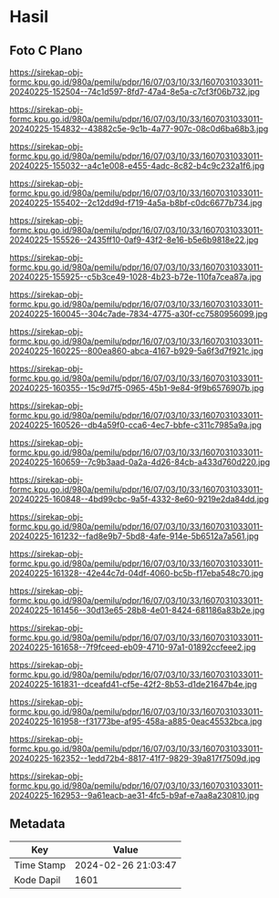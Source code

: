 # Hasil

## Foto C Plano

https://sirekap-obj-formc.kpu.go.id/980a/pemilu/pdpr/16/07/03/10/33/1607031033011-20240225-152504--74c1d597-8fd7-47a4-8e5a-c7cf3f06b732.jpg

https://sirekap-obj-formc.kpu.go.id/980a/pemilu/pdpr/16/07/03/10/33/1607031033011-20240225-154832--43882c5e-9c1b-4a77-907c-08c0d6ba68b3.jpg

https://sirekap-obj-formc.kpu.go.id/980a/pemilu/pdpr/16/07/03/10/33/1607031033011-20240225-155032--a4c1e008-e455-4adc-8c82-b4c9c232a1f6.jpg

https://sirekap-obj-formc.kpu.go.id/980a/pemilu/pdpr/16/07/03/10/33/1607031033011-20240225-155402--2c12dd9d-f719-4a5a-b8bf-c0dc6677b734.jpg

https://sirekap-obj-formc.kpu.go.id/980a/pemilu/pdpr/16/07/03/10/33/1607031033011-20240225-155526--2435ff10-0af9-43f2-8e16-b5e6b9818e22.jpg

https://sirekap-obj-formc.kpu.go.id/980a/pemilu/pdpr/16/07/03/10/33/1607031033011-20240225-155925--c5b3ce49-1028-4b23-b72e-110fa7cea87a.jpg

https://sirekap-obj-formc.kpu.go.id/980a/pemilu/pdpr/16/07/03/10/33/1607031033011-20240225-160045--304c7ade-7834-4775-a30f-cc7580956099.jpg

https://sirekap-obj-formc.kpu.go.id/980a/pemilu/pdpr/16/07/03/10/33/1607031033011-20240225-160225--800ea860-abca-4167-b929-5a6f3d7f921c.jpg

https://sirekap-obj-formc.kpu.go.id/980a/pemilu/pdpr/16/07/03/10/33/1607031033011-20240225-160355--15c9d7f5-0965-45b1-9e84-9f9b6576907b.jpg

https://sirekap-obj-formc.kpu.go.id/980a/pemilu/pdpr/16/07/03/10/33/1607031033011-20240225-160526--db4a59f0-cca6-4ec7-bbfe-c311c7985a9a.jpg

https://sirekap-obj-formc.kpu.go.id/980a/pemilu/pdpr/16/07/03/10/33/1607031033011-20240225-160659--7c9b3aad-0a2a-4d26-84cb-a433d760d220.jpg

https://sirekap-obj-formc.kpu.go.id/980a/pemilu/pdpr/16/07/03/10/33/1607031033011-20240225-160848--4bd99cbc-9a5f-4332-8e60-9219e2da84dd.jpg

https://sirekap-obj-formc.kpu.go.id/980a/pemilu/pdpr/16/07/03/10/33/1607031033011-20240225-161232--fad8e9b7-5bd8-4afe-914e-5b6512a7a561.jpg

https://sirekap-obj-formc.kpu.go.id/980a/pemilu/pdpr/16/07/03/10/33/1607031033011-20240225-161328--42e44c7d-04df-4060-bc5b-f17eba548c70.jpg

https://sirekap-obj-formc.kpu.go.id/980a/pemilu/pdpr/16/07/03/10/33/1607031033011-20240225-161456--30d13e65-28b8-4e01-8424-681186a83b2e.jpg

https://sirekap-obj-formc.kpu.go.id/980a/pemilu/pdpr/16/07/03/10/33/1607031033011-20240225-161658--7f9fceed-eb09-4710-97a1-01892ccfeee2.jpg

https://sirekap-obj-formc.kpu.go.id/980a/pemilu/pdpr/16/07/03/10/33/1607031033011-20240225-161831--dceafd41-cf5e-42f2-8b53-d1de21647b4e.jpg

https://sirekap-obj-formc.kpu.go.id/980a/pemilu/pdpr/16/07/03/10/33/1607031033011-20240225-161958--f31773be-af95-458a-a885-0eac45532bca.jpg

https://sirekap-obj-formc.kpu.go.id/980a/pemilu/pdpr/16/07/03/10/33/1607031033011-20240225-162352--1edd72b4-8817-41f7-9829-39a817f7509d.jpg

https://sirekap-obj-formc.kpu.go.id/980a/pemilu/pdpr/16/07/03/10/33/1607031033011-20240225-162953--9a61eacb-ae31-4fc5-b9af-e7aa8a230810.jpg


## Metadata

| Key        | Value               |
| ---------- | ------------------- |
| Time Stamp | 2024-02-26 21:03:47 |
| Kode Dapil | 1601                |



